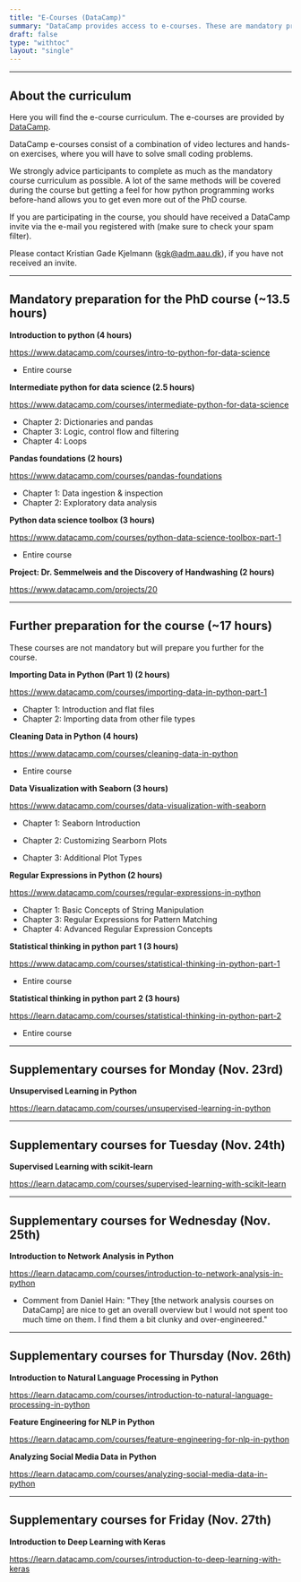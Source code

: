 ```yaml
---
title: "E-Courses (DataCamp)"
summary: "DataCamp provides access to e-courses. These are mandatory preparation."
draft: false
type: "withtoc"
layout: "single"
---
```


---

## About the curriculum

Here you will find the e-course curriculum. The e-courses are provided by <a href=https://www.datacamp.com/ target="_blank">DataCamp</a>.

DataCamp e-courses consist of a combination of video lectures and hands-on exercises, where you will have to solve small coding problems.

We strongly advice participants to complete as much as the mandatory course curriculum as possible. A lot of the same methods will be covered during the course but getting a feel for how python programming works before-hand allows you to get even more out of the PhD course.

If you are participating in the course, you should have received a DataCamp invite via the e-mail you registered with (make sure to check your spam filter).

Please contact Kristian Gade Kjelmann (<a href="mailto:kgk@adm.aau.dk">kgk@adm.aau.dk</a>), if you have not received an invite.

---

## Mandatory preparation for the PhD course (~13.5 hours)

**Introduction to python (4 hours)**

https://www.datacamp.com/courses/intro-to-python-for-data-science

- Entire course



**Intermediate python for data science (2.5 hours)**

https://www.datacamp.com/courses/intermediate-python-for-data-science

- Chapter 2: Dictionaries and pandas
- Chapter 3: Logic, control flow and filtering
- Chapter 4: Loops



**Pandas foundations (2 hours)**

https://www.datacamp.com/courses/pandas-foundations

- Chapter 1: Data ingestion & inspection
- Chapter 2: Exploratory data analysis



**Python data science toolbox (3 hours)**

https://www.datacamp.com/courses/python-data-science-toolbox-part-1

- Entire course



**Project: Dr. Semmelweis and the Discovery of Handwashing (2 hours)** 

https://www.datacamp.com/projects/20

---

## Further preparation for the course (~17 hours)

These courses are not mandatory but will prepare you further for the course.

**Importing Data in Python (Part 1) (2 hours)**

https://www.datacamp.com/courses/importing-data-in-python-part-1

- Chapter 1: Introduction and flat files
- Chapter 2: Importing data from other file types



**Cleaning Data in Python (4 hours)**

https://www.datacamp.com/courses/cleaning-data-in-python

- Entire course



**Data Visualization with Seaborn (3 hours)**

https://www.datacamp.com/courses/data-visualization-with-seaborn

- Chapter 1: Seaborn Introduction

- Chapter 2: Customizing Searborn Plots

- Chapter 3: Additional Plot Types

  

**Regular Expressions in Python (2 hours)**

https://www.datacamp.com/courses/regular-expressions-in-python

- Chapter 1: Basic Concepts of String Manipulation
- Chapter 3: Regular Expressions for Pattern Matching 
- Chapter 4: Advanced Regular Expression Concepts



**Statistical thinking in python part 1 (3 hours)**

https://www.datacamp.com/courses/statistical-thinking-in-python-part-1

- Entire course



**Statistical thinking in python part 2 (3 hours)**

https://learn.datacamp.com/courses/statistical-thinking-in-python-part-2

- Entire course



---

## Supplementary courses for Monday (Nov. 23rd)

**Unsupervised Learning in Python**

https://learn.datacamp.com/courses/unsupervised-learning-in-python



---

## Supplementary courses for Tuesday (Nov. 24th)

**Supervised Learning with scikit-learn**

https://learn.datacamp.com/courses/supervised-learning-with-scikit-learn



---

## Supplementary courses for Wednesday (Nov. 25th)

**Introduction to Network Analysis in Python**

https://learn.datacamp.com/courses/introduction-to-network-analysis-in-python

- Comment from Daniel Hain: "They [the network analysis courses on DataCamp] are nice to get an overall overview but I would not spent too much time on them. I find them a bit clunky and over-engineered."



---

## Supplementary courses for Thursday (Nov. 26th)

**Introduction to Natural Language Processing in Python**

https://learn.datacamp.com/courses/introduction-to-natural-language-processing-in-python



**Feature Engineering for NLP in Python**

https://learn.datacamp.com/courses/feature-engineering-for-nlp-in-python



**Analyzing Social Media Data in Python**

https://learn.datacamp.com/courses/analyzing-social-media-data-in-python

---

## Supplementary courses for Friday (Nov. 27th)

**Introduction to Deep Learning with Keras**

https://learn.datacamp.com/courses/introduction-to-deep-learning-with-keras

